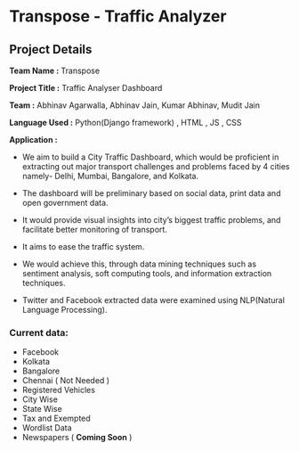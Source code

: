 # Transpose - Traffic Analyzer

## Project Details

**Team Name :** Transpose

**Project Title :**   Traffic Analyser Dashboard

**Team  :**     Abhinav Agarwalla, Abhinav Jain,
Kumar Abhinav, Mudit Jain

**Language Used :** Python(Django framework) ,  HTML , JS , CSS

**Application :**

- We aim to build a City Traffic Dashboard, which would be proficient in extracting out major transport challenges and problems faced by 4 cities namely- Delhi, Mumbai, Bangalore, and Kolkata.

- The dashboard will be preliminary based on social data, print data and open government data.

- It would provide visual insights into city’s biggest traffic problems, and facilitate better monitoring of transport.

- It aims to ease the traffic system.

- We would achieve this, through data mining techniques such as sentiment analysis, soft computing tools, and information extraction techniques.

- Twitter and Facebook extracted data were examined using NLP(Natural Language Processing).

### Current data:
- Facebook
- Kolkata
- Bangalore
- Chennai ( Not Needed )
- Registered Vehicles
- City Wise
- State Wise
- Tax and Exempted
- Wordlist Data
- Newspapers ( **Coming Soon** )

